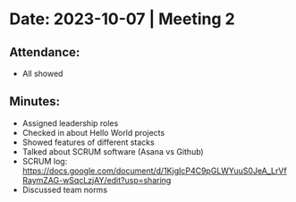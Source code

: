 # Date: 2023-10-07 | Meeting 2

## Attendance:
- All showed

## Minutes:
- Assigned leadership roles
- Checked in about Hello World projects
- Showed features of different stacks
- Talked about SCRUM software (Asana vs Github)
- SCRUM log: https://docs.google.com/document/d/1KjgIcP4C9pGLWYuuS0JeA_LrVfRaymZAG-wSqcLzjAY/edit?usp=sharing
- Discussed team norms